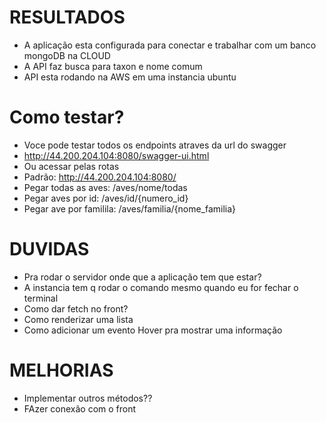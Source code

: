 

# RESULTADOS
- A aplicação esta configurada para conectar e trabalhar com um banco mongoDB na CLOUD
- A API faz busca para taxon e nome comum
- API esta rodando na AWS em uma instancia ubuntu

# Como testar?
- Voce pode testar todos os endpoints atraves da url do swagger
- http://44.200.204.104:8080/swagger-ui.html
- Ou acessar pelas rotas
-  Padrão: http://44.200.204.104:8080/
-  Pegar todas as aves: /aves/nome/todas
-  Pegar aves por id: /aves/id/{numero_id}
-  Pegar ave por familila: /aves/familia/{nome_familia}

# DUVIDAS 
- Pra rodar o servidor onde que a aplicação tem que estar?
- A instancia tem q rodar o comando mesmo quando eu for fechar o terminal
- Como dar fetch no front?
- Como renderizar uma lista
- Como adicionar um evento Hover pra mostrar uma informação

# MELHORIAS
- Implementar outros métodos??
- FAzer conexão com o front
